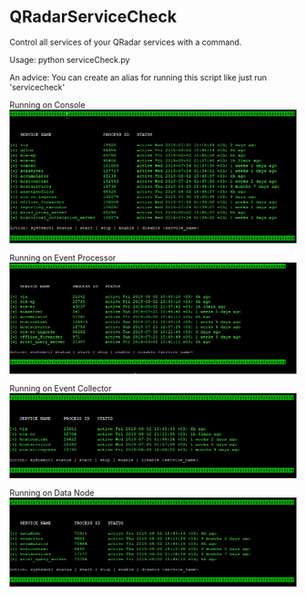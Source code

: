 # QRadarServiceCheck
Control all services of your QRadar services with a command.
 
 Usage: python serviceCheck.py
 
 An advice: You can create an alias for running this script like just run 'servicecheck'

 Running on Console
![Running on Console](https://github.com/krdmnbrk/QRadarServiceCheck/blob/master/console.png)

Running on Event Processor
![Running on Event Processor](https://github.com/krdmnbrk/QRadarServiceCheck/blob/master/eventprocessor.png)

Running on Event Collector
![Running on Event Collector](https://github.com/krdmnbrk/QRadarServiceCheck/blob/master/eventcollector.png)

Running on Data Node
![Running on Data Node](https://github.com/krdmnbrk/QRadarServiceCheck/blob/master/datanode.png)

